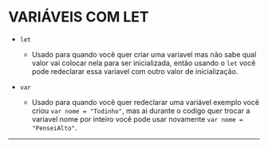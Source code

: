 # VARIÁVEIS COM LET

- `let`
  - Usado para quando você quer criar uma variavel mas não sabe qual valor vai colocar nela para ser inicializada, então usando o `let` você pode redeclarar essa variavel com outro valor de inicialização.
  
- `var`
  - Usado para quando você quer redeclarar uma variável exemplo você criou `var nome = "Todinho"`, mas ai durante o codigo quer trocar a variavel nome por inteiro você pode usar novamente `var nome = "PenseiAlto"`.

---